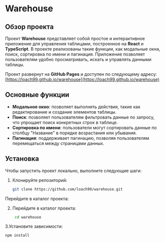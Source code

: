 # Warehouse

## Обзор проекта

Проект **Warehouse** представляет собой простое и интерактивное приложение для управления таблицами, построенное на **React** и **TypeScript**. В проекте реализованы такие функции, как модальные окна, поиск, сортировка по имени и пагинация. Приложение позволяет пользователям удобно просматривать, искать и управлять данными таблицы.

Проект развернут на **GitHub Pages** и доступен по следующему адресу:  
[https://loach99.github.io/warehouse](https://loach99.github.io/warehouse)

## Основные функции

- **Модальное окно**: позволяет выполнять действия, такие как редактирование и создание элементов таблицы.
- **Поиск**: позволяет пользователям фильтровать данные по запросу, что упрощает поиск конкретных строк в таблице.
- **Сортировка по имени**: пользователи могут сортировать данные по столбцу "Название" в порядке возрастания или убывания.
- **Пагинация**: поддерживает пагинацию, позволяя пользователям перемещаться между страницами данных.

## Установка

Чтобы запустить проект локально, выполните следующие шаги:

1. Клонируйте репозиторий:
   ```bash
   git clone https://github.com/loach99/warehouse.git
Перейдите в каталог проекта:

2. Перейдите в каталог проекта:
   ```bash
    cd warehouse
3.Установите зависимости:
  ```bash
  npm install
 ```
